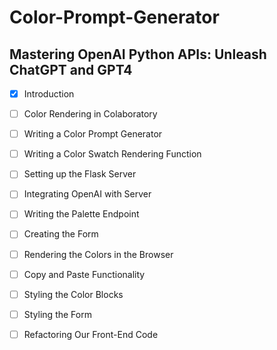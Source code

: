 # Color-Prompt-Generator

## Mastering OpenAI Python APIs: Unleash ChatGPT and GPT4

- [X] Introduction
- [ ] Color Rendering in Colaboratory
- [ ] Writing a Color Prompt Generator
- [ ] Writing a Color Swatch Rendering Function
- [ ] Setting up the Flask Server
- [ ] Integrating OpenAI with Server
- [ ] Writing the Palette Endpoint
- [ ] Creating the Form
- [ ] Rendering the Colors in the Browser
- [ ] Copy and Paste Functionality
- [ ] Styling the Color Blocks
- [ ] Styling the Form
- [ ] Refactoring Our Front-End Code
  